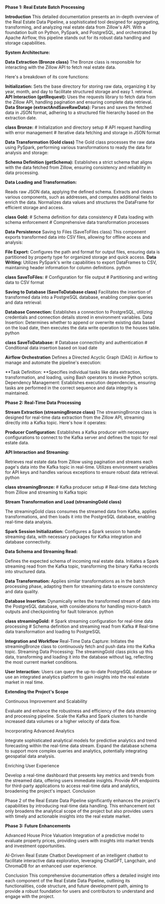 **Phase 1: Real Estate Batch Processing**

**Introduction**
This detailed documentation presents an in-depth overview of the Real Estate Data Pipeline, a sophisticated tool designed for aggregating, transforming, and analyzing real estate data from Zillow's API. With a foundation built on Python, PySpark, and PostgreSQL, and orchestrated by Apache Airflow, this pipeline stands out for its robust data handling and storage capabilities.

**System Architecture:**

**Data Extraction (Bronze class)**
The Bronze class is responsible for interacting with the Zillow API to fetch real estate data. 

Here's a breakdown of its core functions:

**Initialization:** Sets the base directory for storing raw data, organizing it by year, month, and day to facilitate structured storage and easy 1. retrieval.
**API Interaction (getRequest):** Uses the requests library to fetch data from the Zillow API, handling pagination and ensuring complete data retrieval.
**Data Storage (extractAndSaveRawData):** Parses and saves the fetched data in JSON format, adhering to a structured file hierarchy based on the extraction date.

**class Bronze:**
    # Initialization and directory setup
    # API request handling with error management
    # Iterative data fetching and storage in JSON format
    
**Data Transformation (Gold class)**
The Gold class processes the raw data using PySpark, performing various transformations to ready the data for analysis and storage:

**Schema Definition (getSchema):** Establishes a strict schema that aligns with the data fetched from Zillow, ensuring consistency and reliability in data processing.

**Data Loading and Transformation:**

Reads raw JSON data, applying the defined schema.
Extracts and cleans various components, such as addresses, and computes additional fields to enrich the data.
Normalizes data values and structures the DataFrame for efficient storage and access.

**class Gold:**
    # Schema definition for data consistency
    # Data loading with schema enforcement
    # Comprehensive data transformation processes
    
**Data Persistence**
Saving to Files (SaveToFiles class)
This component exports transformed data into CSV files, allowing for offline access and analysis:

**File Export:** Configures the path and format for output files, ensuring data is partitioned by property type for organized storage and quick access.
**Data Writing:** Utilizes PySpark's write capabilities to export DataFrames to CSV, maintaining header information for column definitions.
python

**class SaveToFiles:**
    # Configuration for file output
    # Partitioning and writing data to CSV format
    
**Saving to Database (SaveToDatabase class)**
Facilitates the insertion of transformed data into a PostgreSQL database, enabling complex queries and data retrieval:

**Database Connection:** Establishes a connection to PostgreSQL, utilizing credentials and connection details stored in environment variables.
Data Insertion: Determines whether to append or overwrite existing data based on the load date, then executes the data write operation to the houses table.
python

**class SaveToDatabase:**
    # Database connectivity and authentication
    # Conditional data insertion based on load date
    
**Airflow Orchestration**
Defines a Directed Acyclic Graph (DAG) in Airflow to manage and automate the pipeline's execution:

**Task Definition: **Specifies individual tasks like data extraction, transformation, and loading, using Bash operators to invoke Python scripts.
Dependency Management: Establishes execution dependencies, ensuring tasks are performed in the correct sequence and data integrity is maintained.

**Phase 2: Real-Time Data Processing**

**Stream Extraction (streamingBronze class)**
The streamingBronze class is designed for real-time data extraction from the Zillow API, streaming directly into a Kafka topic. Here's how it operates:

**Producer Configuration:** Establishes a Kafka producer with necessary configurations to connect to the Kafka server and defines the topic for real estate data.

**API Interaction and Streaming:**

Retrieves real estate data from Zillow using pagination and streams each page's data into the Kafka topic in real-time.
Utilizes environment variables for API keys and handles various exceptions to ensure robust data retrieval.
python

**class streamingBronze:**
    # Kafka producer setup
    # Real-time data fetching from Zillow and streaming to Kafka topic
    
**Stream Transformation and Load (streamingGold class)**

The streamingGold class consumes the streamed data from Kafka, applies transformations, and then loads it into the PostgreSQL database, enabling real-time data analysis.

**Spark Session Initialization:** Configures a Spark session to handle streaming data, with necessary packages for Kafka integration and database connectivity.

**Data Schema and Streaming Read:**

Defines the expected schema of incoming real estate data.
Initiates a Spark streaming read from the Kafka topic, transforming the binary Kafka records into structured data.

**Data Transformation:**
Applies similar transformations as in the batch processing phase, adapting them for streaming data to ensure consistency and data quality.

**Database Insertion:**
Dynamically writes the transformed stream of data into the PostgreSQL database, with considerations for handling micro-batch outputs and checkpointing for fault tolerance.
python

**class streamingGold:**
    # Spark streaming configuration for real-time data processing
    # Schema definition and streaming read from Kafka
    # Real-time data transformation and loading to PostgreSQL
    
**Integration and Workflow**
Real-Time Data Capture: Initiates the streamingBronze class to continuously fetch and push data into the Kafka topic.
Streaming Data Processing: The streamingGold class picks up this data, transforming and loading it into the database without lag, reflecting the most current market conditions.

**User Interaction:** Users can query the up-to-date PostgreSQL database or use an integrated analytics platform to gain insights into the real estate market in real time.

**Extending the Project's Scope**

Continuous Improvement and Scalability

Evaluate and enhance the robustness and efficiency of the data streaming and processing pipeline.
Scale the Kafka and Spark clusters to handle increased data volumes or a higher velocity of data flow.

Incorporating Advanced Analytics

Integrate sophisticated analytical models for predictive analytics and trend forecasting within the real-time data stream.
Expand the database schema to support more complex queries and analytics, potentially integrating geospatial data analysis.

Enriching User Experience

Develop a real-time dashboard that presents key metrics and trends from the streamed data, offering users immediate insights.
Provide API endpoints for third-party applications to access real-time data and analytics, broadening the project's impact.
Conclusion

Phase 2 of the Real Estate Data Pipeline significantly enhances the project's capabilities by introducing real-time data handling. This enhancement not only broadens the analytical scope of the project but also provides users with timely and actionable insights into the real estate market.

**Phase 3: Future Enhancements**

Advanced House Price Valuation
Integration of a predictive model to evaluate property prices, providing users with insights into market trends and investment opportunities.

AI-Driven Real Estate Chatbot
Development of an intelligent chatbot to facilitate interactive data exploration, leveraging ChatGPT, Langchain, and ChromaDB for an enhanced user experience.

Conclusion
This comprehensive documentation offers a detailed insight into each component of the Real Estate Data Pipeline, outlining its functionalities, code structure, and future development path, aiming to provide a robust foundation for users and contributors to understand and engage with the project.
